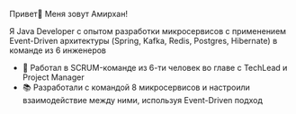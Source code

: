 Привет👋 Меня зовут Амирхан!

Я Java Developer с опытом разработки микросервисов с применением Event-Driven архитектуры (Spring, Kafka, Redis, Postgres, Hibernate) в команде из 6 инженеров
- 🔭 Работал в SCRUM-команде из 6-ти человек во главе с TechLead и Project Manager
- 📚 Разработали с командой 8 микросервисов и настроили взаимодействие между ними, используя Event-Driven подход
<!--
**Amirhan2/Amirhan2** is a ✨ _special_ ✨ repository because its `README.md` (this file) appears on your GitHub profile.

Here are some ideas to get you started:

- 🔭 I’m currently working on ...
- 🌱 I’m currently learning ...
- 👯 I’m looking to collaborate on ...
- 🤔 I’m looking for help with ...
- 💬 Ask me about ...
- 📫 How to reach me: ...
- 😄 Pronouns: ...
- ⚡ Fun fact: ...
-->
